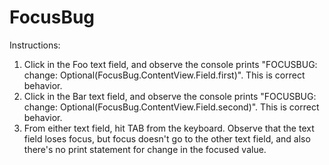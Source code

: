 # FocusBug

Instructions:
1. Click in the Foo text field, and observe the console prints "FOCUSBUG: change: Optional(FocusBug.ContentView.Field.first)". This is correct behavior.
2. Click in the Bar text field, and observe the console prints "FOCUSBUG: change: Optional(FocusBug.ContentView.Field.second)". This is correct behavior.
3. From either text field, hit TAB from the keyboard. Observe that the text field loses focus, but focus doesn't go to the other text field, and also there's no print statement for change in the focused value.
